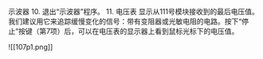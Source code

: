 示波器
10. 退出“示波器”程序。
11. 电压表
显示从111号模块接收到的最后电压值。我们建议用它来追踪缓慢变化的信号：带有变阻器或光敏电阻的电路。按下“停止”按键（第7项）后，可以在电压表的显示器上看到鼠标光标下的电压值。

![[107p1.png]]